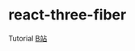 #  react-three-fiber

Tutorial [B站](https://www.bilibili.com/video/BV1vU4y187Dw?from=search&seid=11383614956112247698) 

